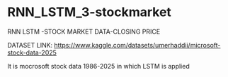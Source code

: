 # RNN_LSTM_3-stockmarket
RNN LSTM -STOCK MARKET DATA-CLOSING PRICE

DATASET LINK: https://www.kaggle.com/datasets/umerhaddii/microsoft-stock-data-2025

It is mocrosoft stock data 1986-2025 in which LSTM is applied
